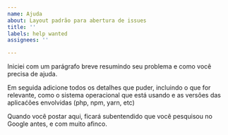 ```yaml
---
name: Ajuda
about: Layout padrão para abertura de issues
title: ''
labels: help wanted
assignees: ''

---
```


Iniciei com um parágrafo breve resumindo seu problema e como você precisa de ajuda.

Em seguida adicione todos os detalhes que puder, incluindo o que for relevante, como o sistema operacional que está usando e as versões das aplicaćões envolvidas (php, npm, yarn, etc)

Quando você postar aqui, ficará subentendido que você pesquisou no Google antes, e com muito afinco.
